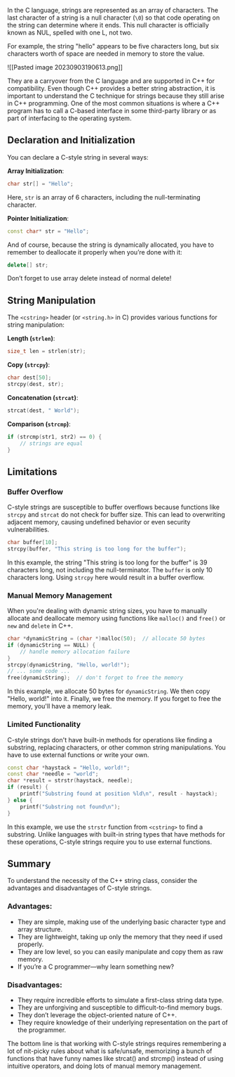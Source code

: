 In the C language, strings are represented as an array of characters. The last character of a string is a null character (`\0`) so that code operating on the string can determine where it ends. This null character is officially known as NUL, spelled with one L, not two.

For example, the string "hello" appears to be five characters long, but six characters worth of space are needed in memory to store the value.

![[Pasted image 20230903190613.png]]

They are a carryover from the C language and are supported in C++ for compatibility. 
Even though C++ provides a better string abstraction, it is important to understand the C technique for strings because they still arise in C++ programming. One of the most common situations is where a C++ program has to call a C-based interface in some third-party library or as part of interfacing to the operating system.
## Declaration and Initialization

You can declare a C-style string in several ways:

**Array Initialization**:
```c++
char str[] = "Hello";
```

Here, `str` is an array of 6 characters, including the null-terminating character.

**Pointer Initialization**:
```c++
const char* str = "Hello";
```

And of course, because the string is dynamically allocated, you have to remember to deallocate it properly when you’re done with it:

```c++
delete[] str;
```

Don’t forget to use array delete instead of normal delete!
## String Manipulation

The `<cstring>` header (or `<string.h>` in C) provides various functions for string manipulation:

**Length (`strlen`)**:
```c++
size_t len = strlen(str);
```

**Copy (`strcpy`)**:
```c++
char dest[50];
strcpy(dest, str);
```

**Concatenation (`strcat`)**:
```c++
strcat(dest, " World");
```

**Comparison (`strcmp`)**:
```c++
if (strcmp(str1, str2) == 0) {
    // strings are equal
}
```
## Limitations

### Buffer Overflow

C-style strings are susceptible to buffer overflows because functions like `strcpy` and `strcat` do not check for buffer size. This can lead to overwriting adjacent memory, causing undefined behavior or even security vulnerabilities.

```c++
char buffer[10];
strcpy(buffer, "This string is too long for the buffer");
```

In this example, the string "This string is too long for the buffer" is 39 characters long, not including the null-terminator. The `buffer` is only 10 characters long. Using `strcpy` here would result in a buffer overflow.
### Manual Memory Management

When you're dealing with dynamic string sizes, you have to manually allocate and deallocate memory using functions like `malloc()` and `free()` or `new` and `delete` in C++.

```c++
char *dynamicString = (char *)malloc(50);  // allocate 50 bytes
if (dynamicString == NULL) {
    // handle memory allocation failure
}
strcpy(dynamicString, "Hello, world!");
// ... some code ...
free(dynamicString);  // don't forget to free the memory
```

In this example, we allocate 50 bytes for `dynamicString`. We then copy "Hello, world!" into it. Finally, we free the memory. If you forget to free the memory, you'll have a memory leak.
### Limited Functionality

C-style strings don't have built-in methods for operations like finding a substring, replacing characters, or other common string manipulations. You have to use external functions or write your own.

```c++
const char *haystack = "Hello, world!";
const char *needle = "world";
char *result = strstr(haystack, needle);
if (result) {
    printf("Substring found at position %ld\n", result - haystack);
} else {
    printf("Substring not found\n");
}
```

In this example, we use the `strstr` function from `<cstring>` to find a substring. Unlike languages with built-in string types that have methods for these operations, C-style strings require you to use external functions.

## Summary

To understand the necessity of the C++ string class, consider the advantages and disadvantages of C-style strings.
### Advantages:

- They are simple, making use of the underlying basic character type and array structure.
- They are lightweight, taking up only the memory that they need if used properly.
- They are low level, so you can easily manipulate and copy them as raw memory.
- If you’re a C programmer—why learn something new?
### Disadvantages:

- They require incredible efforts to simulate a first-class string data type.
- They are unforgiving and susceptible to difficult-to-find memory bugs.
- They don’t leverage the object-oriented nature of C++.
- They require knowledge of their underlying representation on the part of the programmer.

The bottom line is that working with C-style strings requires remembering a lot of nit-picky rules about what is safe/unsafe, memorizing a bunch of functions that have funny names like strcat() and strcmp() instead of using intuitive operators, and doing lots of manual memory management.